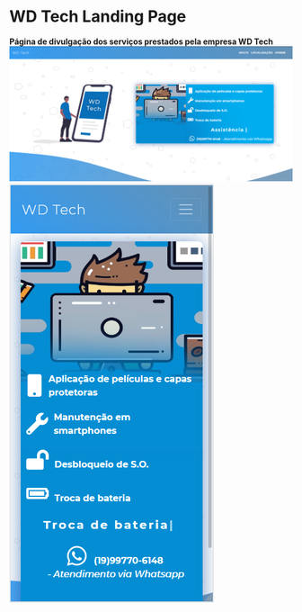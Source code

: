 # WD Tech Landing Page

**Página de divulgação dos serviços prestados pela empresa WD Tech**
![](/public/ss1.png)
![](/public/ss2.png)

